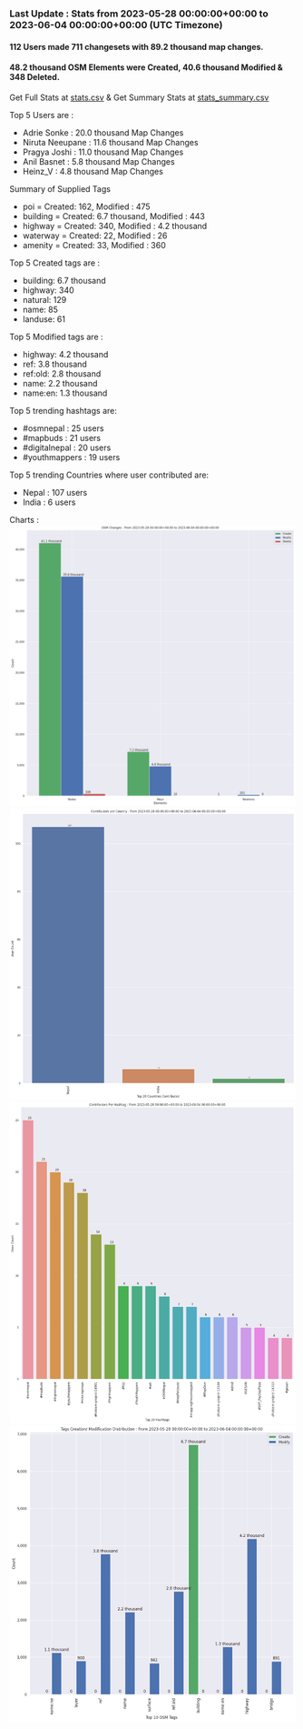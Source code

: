 ### Last Update : Stats from 2023-05-28 00:00:00+00:00 to 2023-06-04 00:00:00+00:00 (UTC Timezone)

#### 112 Users made 711 changesets with 89.2 thousand map changes.
#### 48.2 thousand OSM Elements were Created, 40.6 thousand Modified & 348 Deleted.
Get Full Stats at [stats.csv](/stats/Nepal/Weekly/stats.csv)
 & Get Summary Stats at [stats_summary.csv](/stats/Nepal/Weekly/stats_summary.csv)

Top 5 Users are : 
- Adrie Sonke : 20.0 thousand Map Changes
- Niruta Neeupane : 11.6 thousand Map Changes
- Pragya Joshi : 11.0 thousand Map Changes
- Anil Basnet : 5.8 thousand Map Changes
- Heinz_V : 4.8 thousand Map Changes

Summary of Supplied Tags
- poi = Created: 162, Modified : 475
- building = Created: 6.7 thousand, Modified : 443
- highway = Created: 340, Modified : 4.2 thousand
- waterway = Created: 22, Modified : 26
- amenity = Created: 33, Modified : 360


Top 5 Created tags are :
- building: 6.7 thousand
- highway: 340
- natural: 129
- name: 85
- landuse: 61


Top 5 Modified tags are :
- highway: 4.2 thousand
- ref: 3.8 thousand
- ref:old: 2.8 thousand
- name: 2.2 thousand
- name:en: 1.3 thousand


Top 5 trending hashtags are:
- #osmnepal : 25 users
- #mapbuds : 21 users
- #digitalnepal : 20 users
- #youthmappers : 19 users


Top 5 trending Countries where user contributed are:
- Nepal : 107 users
- India : 6 users


 Charts : 
![Alt text](./stats_osm_changes.png) 
![Alt text](./stats_users_per_country.png) 
![Alt text](./stats_users_per_hashtag.png) 
![Alt text](./stats_tags.png) 
